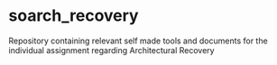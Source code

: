 # soarch_recovery
Repository containing relevant self made tools and documents for the individual assignment regarding Architectural Recovery
